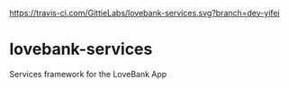 https://travis-ci.com/GittieLabs/lovebank-services.svg?branch=dev-yifei

# lovebank-services
Services framework for the LoveBank App
